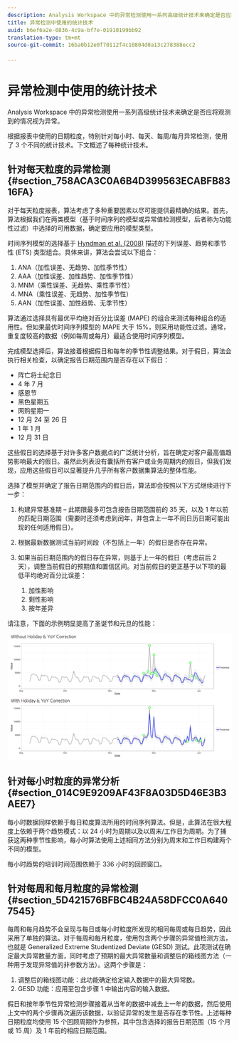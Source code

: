 ```yaml
---
description: Analysis Workspace 中的异常检测使用一系列高级统计技术来确定是否应将观测到的情况视为异常。
title: 异常检测中使用的统计技术
uuid: b6ef6a2e-0836-4c9a-bf7e-01910199bb92
translation-type: tm+mt
source-git-commit: 16ba0b12e0f70112f4c10804d0a13c278388ecc2

---
```



# 异常检测中使用的统计技术

Analysis Workspace 中的异常检测使用一系列高级统计技术来确定是否应将观测到的情况视为异常。

根据报表中使用的日期粒度，特别针对每小时、每天、每周/每月异常检测，使用了 3 个不同的统计技术。下文概述了每种统计技术。

## 针对每天粒度的异常检测 {#section_758ACA3C0A6B4D399563ECABFB8316FA}

对于每天粒度报表，算法考虑了多种重要因素以尽可能提供最精确的结果。首先，算法根据我们在两类模型（基于时间序列的模型或异常值检测模型，后者称为功能性过滤）中选择的可用数据，确定要应用的模型类型。

时间序列模型的选择基于 [Hyndman et al. (2008)](https://www.springer.com/us/book/9783540719168) 描述的下列误差、趋势和季节性 (ETS) 类型组合。具体来讲，算法会尝试以下组合：

1. ANA（加性误差、无趋势、加性季节性）
1. AAA（加性误差、加性趋势、加性季节性）
1. MNM（乘性误差、无趋势、乘性季节性）
1. MNA（乘性误差、无趋势、加性季节性）
1. AAN（加性误差、加性趋势、无季节性）

算法通过选择具有最优平均绝对百分比误差 (MAPE) 的组合来测试每种组合的适用性。但如果最优时间序列模型的 MAPE 大于 15%，则采用功能性过滤。通常，重复度较高的数据（例如每周或每月）最适合使用时间序列模型。

完成模型选择后，算法接着根据假日和每年的季节性调整结果。对于假日，算法会执行相关检查，以确定报告日期范围内是否存在以下假日：

* 阵亡将士纪念日
* 4 年 7 月
* 感恩节
* 黑色星期五
* 网购星期一
* 12 月 24 至 26 日
* 1 年 1 月
* 12 月 31 日

这些假日的选择基于对许多客户数据点的广泛统计分析，旨在确定对客户最高值趋势影响最大的假日。虽然此列表没有囊括所有客户或业务周期内的假日，但我们发现，应用这些假日可以显著提升几乎所有客户数据集算法的整体性能。

选择了模型并确定了报告日期范围内的假日后，算法即会按照以下方式继续进行下一步：

1. 构建异常基准期 – 此期限最多可包含报告日期范围前的 35 天，以及 1 年以前的匹配日期范围（需要时还须考虑到闰年，并包含上一年不同日历日期可能出现的任何适用假日）。
1. 根据最新数据测试当前时间段（不包括上一年）的假日是否存在异常。
1. 如果当前日期范围内的假日存在异常，则基于上一年的假日（考虑前后 2 天），调整当前假日的预期值和置信区间。对当前假日的更正基于以下项的最低平均绝对百分比误差：

   1. 加性影响
   1. 剩性影响
   1. 按年差异

请注意，下面的示例明显提高了圣诞节和元旦的性能：

![](assets/anomaly_statistics.png)

## 针对每小时粒度的异常分析 {#section_014C9E9209AF43F8A03D5D46E3B3AEE7}

每小时数据同样依赖于每日粒度算法所用的时间序列算法。但是，此算法在很大程度上依赖于两个趋势模式：以 24 小时为周期以及以周末/工作日为周期。为了捕获这两种季节性影响，每小时算法使用上述相同方法分别为周末和工作日构建两个不同的模型。

每小时趋势的培训时间范围依赖于 336 小时的回顾窗口。

## 针对每周和每月粒度的异常检测 {#section_5D421576BFBC4B24A58DFCC0A6407545}

每周和每月趋势不会呈现与每日或每小时粒度所发现的相同每周或每日趋势，因此采用了单独的算法。对于每周和每月粒度，使用包含两个步骤的异常值检测方法，也就是 Generalized Extreme Studentized Deviate (GESD) 测试。此项测试在确定最大异常数量方面，同时考虑了预期的最大异常数量和调整后的箱线图方法（一种用于发现异常值的非参数方法）。这两个步骤是：

1. 调整后的箱线图功能：此功能确定给定输入数据中的最大异常数。
1. GESD 功能：应用至包含步骤 1 中输出内容的输入数据。

假日和按年季节性异常检测步骤接着从当年的数据中减去上一年的数据，然后使用上文中的两个步骤再次遍历该数据，以验证异常的发生是否存在季节性。上述每种日期粒度均使用 15 个回顾周期作为参照，其中包含选择的报告日期范围（15 个月或 15 周）及 1 年前的相应日期范围。
